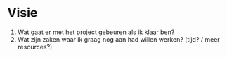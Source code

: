# Visie

1. Wat gaat er met het project gebeuren als ik klaar ben?
2. Wat zijn zaken waar ik graag nog aan had willen werken? (tijd? / meer resources?)